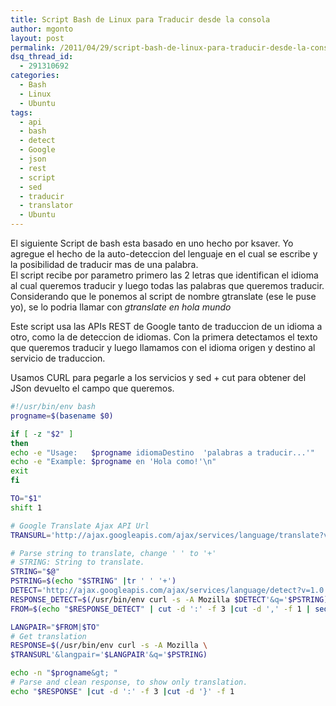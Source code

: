 ```yaml
---
title: Script Bash de Linux para Traducir desde la consola
author: mgonto
layout: post
permalink: /2011/04/29/script-bash-de-linux-para-traducir-desde-la-consola/
dsq_thread_id:
  - 291310692
categories:
  - Bash
  - Linux
  - Ubuntu
tags:
  - api
  - bash
  - detect
  - Google
  - json
  - rest
  - script
  - sed
  - traducir
  - translator
  - Ubuntu
---
```

El siguiente Script de bash esta basado en uno hecho por ksaver. Yo agregue el hecho de la auto-deteccion del lenguaje en el cual se escribe y la posibilidad de traducir mas de una palabra.  
El script recibe por parametro primero las 2 letras que identifican el idioma al cual queremos traducir y luego todas las palabras que queremos traducir.  
Considerando que le ponemos al script de nombre gtranslate (ese le puse yo), se lo podria llamar con *gtranslate en hola mundo*

Este script usa las APIs REST de Google tanto de traduccion de un idioma a otro, como la de deteccion de idiomas. Con la primera detectamos el texto que queremos traducir y luego llamamos con el idioma origen y destino al servicio de traduccion.

Usamos CURL para pegarle a los servicios y sed + cut para obtener del JSon devuelto el campo que queremos.

````bash
#!/usr/bin/env bash
progname=$(basename $0)

if [ -z "$2" ]
then
echo -e "Usage:   $progname idiomaDestino  'palabras a traducir...'"
echo -e "Example: $progname en 'Hola como!'\n"
exit
fi

TO="$1"
shift 1

# Google Translate Ajax API Url
TRANSURL='http://ajax.googleapis.com/ajax/services/language/translate?v=1.0'

# Parse string to translate, change ' ' to '+'
# STRING: String to translate.
STRING="$@"
PSTRING=$(echo "$STRING" |tr ' ' '+')
DETECT='http://ajax.googleapis.com/ajax/services/language/detect?v=1.0'
RESPONSE_DETECT=$(/usr/bin/env curl -s -A Mozilla $DETECT'&q='$PSTRING)
FROM=$(echo "$RESPONSE_DETECT" | cut -d ':' -f 3 |cut -d ',' -f 1 | sed -s "s/^\([\"']\)\(.*\)\1\$/\2/g")

LANGPAIR="$FROM|$TO"
# Get translation
RESPONSE=$(/usr/bin/env curl -s -A Mozilla \
$TRANSURL'&langpair='$LANGPAIR'&q='$PSTRING)

echo -n "$progname&gt; "
# Parse and clean response, to show only translation.
echo "$RESPONSE" |cut -d ':' -f 3 |cut -d '}' -f 1
````
